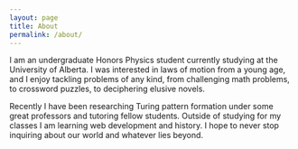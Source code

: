 ```yaml
---
layout: page
title: About
permalink: /about/
---
```


I am an undergraduate Honors Physics student currently studying at the University of Alberta. I was interested in laws of motion from a young age, and I enjoy tackling problems of any kind, from challenging math problems, to crossword puzzles, to deciphering elusive novels. 

Recently I have been researching Turing pattern formation under some great professors and tutoring fellow students. Outside of studying for my classes I am learning web development and history. I hope to never stop inquiring about our world and whatever lies beyond.